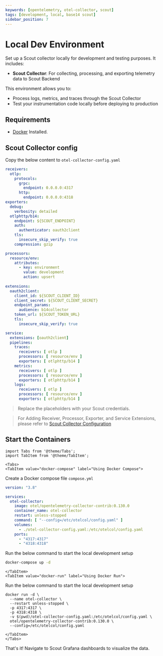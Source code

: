 ```yaml
---
keywords: [opentelemetry, otel-collector, scout]
tags: [development, local, base14 scout]
sidebar_position: 7
---
```


# Local Dev Environment

Set up a Scout collector locally for development and testing purposes.
It includes:

- **Scout Collector**:
  For collecting, processing, and exporting telemetry data to Scout Backend

This environment allows you to:

- Process logs, metrics, and traces through the Scout Collector
- Test your instrumentation code locally before deploying to production

## Requirements

- [Docker](https://www.docker.com/) Installed.

## Scout Collector config

Copy the below content to `otel-collector-config.yaml`

```yaml showLineNumbers
receivers:
  otlp:
    protocols:
      grpc:
        endpoint: 0.0.0.0:4317
      http:
        endpoint: 0.0.0.0:4318
exporters:
  debug:
    verbosity: detailed
  otlphttp/b14:
    endpoint: ${SCOUT_ENDPOINT}
    auth:
      authenticator: oauth2client
    tls:
      insecure_skip_verify: true
    compression: gzip

processors:
  resource/env:
    attributes:
      - key: environment
        value: development
        action: upsert
    
extensions:
  oauth2client:
    client_id: ${SCOUT_CLIENT_ID}
    client_secret: ${SCOUT_CLIENT_SECRET}
    endpoint_params:
      audience: b14collector
    token_url: ${SCOUT_TOKEN_URL}
    tls:
      insecure_skip_verify: true

service:
  extensions: [oauth2client]
  pipelines:
    traces:
      receivers: [ otlp ]
      processors: [ resource/env ]
      exporters: [ otlphttp/b14 ]
    metrics:
      receivers: [ otlp ]
      processors: [ resource/env ]
      exporters: [ otlphttp/b14 ]
    logs:
      receivers: [ otlp ]
      processors: [ resource/env ]
      exporters: [ otlphttp/b14 ]
```

> Replace the placeholders with your Scout credentials.

> For Adding Receiver, Processor, Exporter, and Service Extensions,
> please refer to [Scout Collector Configuration](https://opentelemetry.io/docs/collector/configuration/)


## Start the Containers

```mdx-code-block
import Tabs from '@theme/Tabs';
import TabItem from '@theme/TabItem';

<Tabs>
<TabItem value="docker-compose" label="Using Docker Compose">
```

Create a Docker compose file `compose.yml`

```yaml showLineNumbers
version: "3.8"

services:
  otel-collector:
    image: otel/opentelemetry-collector-contrib:0.130.0
    container_name: otel-collector
    restart: unless-stopped
    command: [ "--config=/etc/otelcol/config.yaml" ]
    volumes:
      - ./otel-collector-config.yaml:/etc/otelcol/config.yaml
    ports:
      - "4317:4317"
      - "4318:4318"
```

Run the below command to start the local development setup

```bash
docker-compose up -d
```


```mdx-code-block
</TabItem>
<TabItem value="docker-run" label="Using Docker Run">
```

Run the below command to start the local development setup

```shell
docker run -d \
  --name otel-collector \
  --restart unless-stopped \
  -p 4317:4317 \
  -p 4318:4318 \
  -v $(pwd)/otel-collector-config.yaml:/etc/otelcol/config.yaml \
  otel/opentelemetry-collector-contrib:0.130.0 \
  --config=/etc/otelcol/config.yaml
```
```mdx-code-block
</TabItem>
</Tabs>
```


That's it! Navigate to Scout Grafana dashboards 
to visualize the data.
